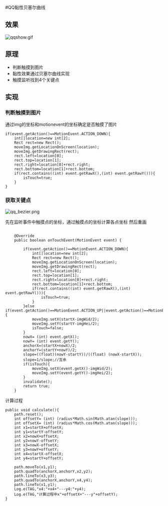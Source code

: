 #QQ黏性贝塞尔曲线

## 效果
![qqshow.gif](http://upload-images.jianshu.io/upload_images/2482523-dc9633fc06e3bf43.gif?imageMogr2/auto-orient/strip)

## 原理
* 判断触摸到图片
* 黏性效果通过贝塞尔曲线实现
* 触摸监听找到4个关键点


## 实现

### 判断触摸到图片
通过img的坐标和motionevent的坐标确定是否触摸了图片
```android
if(event.getAction()==MotionEvent.ACTION_DOWN){
    int[]location=new int[2];
    Rect rect=new Rect();
    moveImg.getLocationOnScreen(location);
    moveImg.getDrawingRect(rect);
    rect.left=location[0];
    rect.top=location[1];
    rect.right=location[0]+rect.right;
    rect.bottom=location[1]+rect.bottom;
    if(rect.contains((int) event.getRawX(),(int) event.getRawY())){
        isTouch=true;
    }
}
```
### 获取关键点

![qq_bezier.png](http://upload-images.jianshu.io/upload_images/2482523-05f08aa2633715aa.png?imageMogr2/auto-orient/strip%7CimageView2/2/w/1240)

先在监听事件中触摸点的坐标，通过触摸点的坐标计算各点坐标 然后重画
```android

    @Override
    public boolean onTouchEvent(MotionEvent event) {

        if(event.getAction()==MotionEvent.ACTION_DOWN){
            int[]location=new int[2];
            Rect rect=new Rect();
            moveImg.getLocationOnScreen(location);
            moveImg.getDrawingRect(rect);
            rect.left=location[0];
            rect.top=location[1];
            rect.right=location[0]+rect.right;
            rect.bottom=location[1]+rect.bottom;
            if(rect.contains((int) event.getRawX(),(int) event.getRawY())){
                isTouch=true;
            }
        }else if(event.getAction()==MotionEvent.ACTION_UP||event.getAction()==MotionEvent.ACTION_CANCEL){
            moveImg.setX(startX-imgWid/2);
            moveImg.setY(startY-imgHei/2);
            isTouch=false;
        }
        nowX= (int) event.getX();
        nowY= (int) event.getY();
        anchorX=(startX+nowX)/2;
        anchorY=(startY+nowY)/2;
        slope=((float)(nowY-startY))/((float) (nowX-startX));
        slope=1/slope;//互余
        if(isTouch){
            moveImg.setX(event.getX()-imgWid/2);
            moveImg.setY(event.getY()-imgHei/2);
        }
        invalidate();
        return true;
    }

```
计算过程
```android
public void calculate(){
    path.reset();
    int offsetY= (int) (radius*Math.sin(Math.atan(slope)));
    int offsetX= (int) (radius*Math.cos(Math.atan(slope)));
    int x1=startX+offsetX;
    int y1=startY-offsetY;
    int x2=nowX+offsetX;
    int y2=nowY-offsetY;
    int x3=nowX-offsetX;
    int y3=nowY+offsetY;
    int x4=startX-offsetX;
    int y4=startY+offsetY;

    path.moveTo(x1,y1);
    path.quadTo(anchorX,anchorY,x2,y2);
    path.lineTo(x3,y3);
    path.quadTo(anchorX,anchorY,x4,y4);
    path.lineTo(x1,y1);
    Log.e(TAG,"x4:"+x4+"---y4:"+y4);
    Log.e(TAG,"计算过程中x"+offsetX+"---y"+offsetY);
}
```
